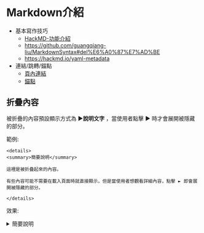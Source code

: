 # Markdown介紹

- 基本寫作技巧
  - [HackMD-功能介紹](https://hackmd.io/s/features-tw)
  - https://github.com/guangqiang-liu/MarkdownSyntax#del%E6%A0%87%E7%AD%BE
  - https://hackmd.io/yaml-metadata
- 連結/跳轉/錨點
  - [頁內連結](https://blog.csdn.net/Erice_s/article/details/80190859)
  - [錨點](https://my.oschina.net/antsky/blog/1475173)
  
## 折疊內容

被折疊的內容預設顯示方式為 **►說明文字** ，當使用者點擊 **►** 時才會展開被隱藏的部分。

範例: 

```
<details>
<summary>簡要說明</summary>

這裡是被折疊起來的內容。

有些內容可能不需要在載入頁面時就直接顯示，但是當使用者想觀看詳細內容，點擊 ► 即會展開被隱藏的部分。

</details>
```

效果:

<details>
<summary>簡要說明</summary>

這裡是被折疊起來的內容。

有些內容可能不需要在載入頁面時就直接顯示，但是當使用者想觀看詳細內容，點擊 ► 即會展開被隱藏的部分。

</details>
